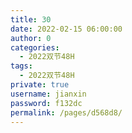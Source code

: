 ```yaml
---
title: 30
date: 2022-02-15 06:00:00
author: 0
categories: 
  - 2022双节48H
tags: 
  - 2022双节48H
private: true
username: jianxin
password: f132dc
permalink: /pages/d568d8/
---
```



